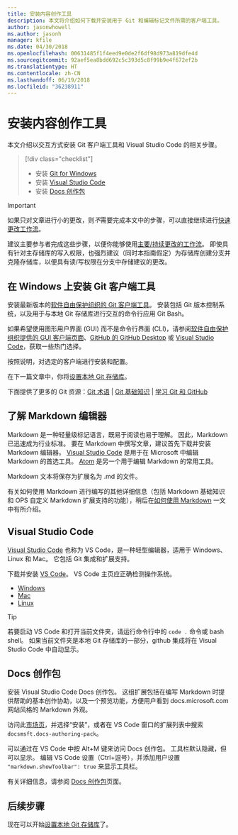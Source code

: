 ```yaml
---
title: 安装内容创作工具
description: 本文将介绍如何下载并安装用于 Git 和编辑标记文件所需的客户端工具。
author: jasonwhowell
ms.author: jasonh
manager: kfile
ms.date: 04/30/2018
ms.openlocfilehash: 00631485f1f4eed9e0de2f6df98d973a819dfe4d
ms.sourcegitcommit: 92aef5ea8bdd692c5c393d5c8f99b9e4f672ef2b
ms.translationtype: HT
ms.contentlocale: zh-CN
ms.lasthandoff: 06/19/2018
ms.locfileid: "36238911"
---
```

# <a name="install-content-authoring-tools"></a>安装内容创作工具

本文介绍以交互方式安装 Git 客户端工具和 Visual Studio Code 的相关步骤。
> [!div class="checklist"]
> * 安装 [Git for Windows](https://git-scm.com/download/win)
> * 安装 [Visual Studio Code](https://code.visualstudio.com/)
> * 安装 [Docs 创作包](https://marketplace.visualstudio.com/items?itemName=docsmsft.docs-authoring-pack)

>[!IMPORTANT]
> 如果只对文章进行小的更改，则*不*需要完成本文中的步骤，可以直接继续进行[快速更改工作流](index.md#quick-edits-to-existing-documents)。
>
> 建议主要参与者完成这些步骤，以便你能够使用[主要/持续更改的工作流](how-to-write-workflows-major.md)。 即使具有针对主存储库的写入权限，也强烈建议（同时本指南假定）为存储库创建分支并克隆存储库，以便具有读/写权限在分支中存储建议的更改。

## <a name="install-git-client-tools-on-windows"></a>在 Windows 上安装 Git 客户端工具

 安装最新版本的[软件自由保护组织的 Git 客户端工具](https://git-scm.com/download/)。 安装包括 Git 版本控制系统，以及用于与本地 Git 存储库进行交互的命令行应用 Git Bash。

如果希望使用图形用户界面 (GUI) 而不是命令行界面 (CLI)，请参阅[软件自由保护组织提供的 GUI 客户端页面](https://git-scm.com/downloads/guis)、[GitHub 的 GitHub Desktop](https://desktop.github.com/) 或 [Visual Studio Code](https://www.visualstudio.com/products/code-vs.aspx)，获取一些热门选择。

按照说明，对选定的客户端进行安装和配置。

在下一篇文章中，你将[设置本地 Git 存储库](get-started-setup-local.md)。

   下面提供了更多的 Git 资源：[Git 术语](https://help.github.com/articles/github-glossary) | [Git 基础知识](https://git-scm.com/book/en/v2/Getting-Started-Git-Basics) | [学习 Git 和 GitHub](https://help.github.com/articles/good-resources-for-learning-git-and-github/)

## <a name="understand-markdown-editors"></a>了解 Markdown 编辑器

Markdown 是一种轻量级标记语言，既易于阅读也易于理解。 因此，Markdown 已迅速成为行业标准。 要在 Markdown 中撰写文章，建议首先下载并安装 Markdown 编辑器。  [Visual Studio Code](https://code.visualstudio.com/) 是用于在 Microsoft 中编辑 Markdown 的首选工具。 [Atom](https://atom.io) 是另一个用于编辑 Markdown 的常用工具。

Markdown 文本将保存为扩展名为 .md 的文件。

有关如何使用 Markdown 进行编写的其他详细信息（包括 Markdown 基础知识和 OPS 自定义 Markdown 扩展支持的功能），稍后在[如何使用 Markdown](how-to-write-use-markdown.md) 一文中有所介绍。

## <a name="visual-studio-code"></a>Visual Studio Code

[Visual Studio Code](https://code.visualstudio.com/) 也称为 VS Code，是一种轻型编辑器，适用于 Windows、Linux 和 Mac。 它包括 Git 集成和扩展支持。

下载并安装 [VS Code](https://code.visualstudio.com/)。 VS Code 主页应正确检测操作系统。

- [Windows](https://code.visualstudio.com/docs/setup/windows)
- [Mac](https://code.visualstudio.com/docs/setup/mac)
- [Linux](https://code.visualstudio.com/docs/setup/linux)

> [!TIP]
> 若要启动 VS Code 和打开当前文件夹，请运行命令行中的 `code .` 命令或 bash shell。 如果当前文件夹是本地 Git 存储库的一部分，github 集成将在 Visual Studio Code 中自动显示。

## <a name="docs-authoring-pack"></a>Docs 创作包
安装 Visual Studio Code Docs 创作包。 这组扩展包括在编写 Markdown 时提供帮助的基本创作协助，以及一个预览功能，方便用户看到 docs.microsoft.com 网站风格的 Markdown 外观。

   访问此[市场页](https://marketplace.visualstudio.com/items?itemName=docsmsft.docs-authoring-pack)，并选择“安装”，或者在 VS Code 窗口的扩展列表中搜索 `docsmsft.docs-authoring-pack`。 

   可以通过在 VS Code 中按 Alt+M 键来访问 Docs 创作包。 工具栏默认隐藏，但可以显示。 编辑 VS Code 设置（Ctrl+逗号），并添加用户设置 `"markdown.showToolbar": true` 来显示工具栏。

   有关详细信息，请参阅 [Docs 创作包](how-to-write-docs-auth-pack.md)页面。


## <a name="next-steps"></a>后续步骤

现在可以开始[设置本地 Git 存储库](get-started-setup-local.md)了。

